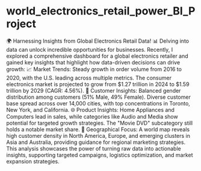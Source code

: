 # world_electronics_retail_power_BI_Project
🌍 Harnessing Insights from Global Electronics Retail Data! 📊
Delving into data can unlock incredible opportunities for businesses. Recently, I explored a comprehensive dashboard for a global electronics retailer and gained key insights that highlight how data-driven decisions can drive growth:
📈 Market Trends:
Steady growth in order volume from 2016 to 2020, with the U.S. leading across multiple metrics.
The consumer electronics market is projected to grow from $1.27 trillion in 2024 to $1.59 trillion by 2029 (CAGR: 4.56%).
🛒 Customer Insights:
Balanced gender distribution among customers (51% Male, 49% Female).
Diverse customer base spread across over 14,000 cities, with top concentrations in Toronto, New York, and California.
🌐 Product Insights:
Home Appliances and Computers lead in sales, while categories like Audio and Media show potential for targeted growth strategies.
The "Movie DVD" subcategory still holds a notable market share.
📍 Geographical Focus:
A world map reveals high customer density in North America, Europe, and emerging clusters in Asia and Australia, providing guidance for regional marketing strategies.
This analysis showcases the power of turning raw data into actionable insights, supporting targeted campaigns, logistics optimization, and market expansion strategies.
